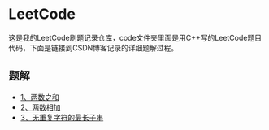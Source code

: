# LeetCode
这是我的LeetCode刷题记录仓库，code文件夹里面是用C++写的LeetCode题目代码，下面是链接到CSDN博客记录的详细题解过程。
## 题解
- [1、两数之和](https://blog.csdn.net/Revendell/article/details/103226344)<br>
- [2、两数相加](https://blog.csdn.net/Revendell/article/details/103230049)<br>
- [3、无重复字符的最长子串](https://blog.csdn.net/Revendell/article/details/103244573)<br>
